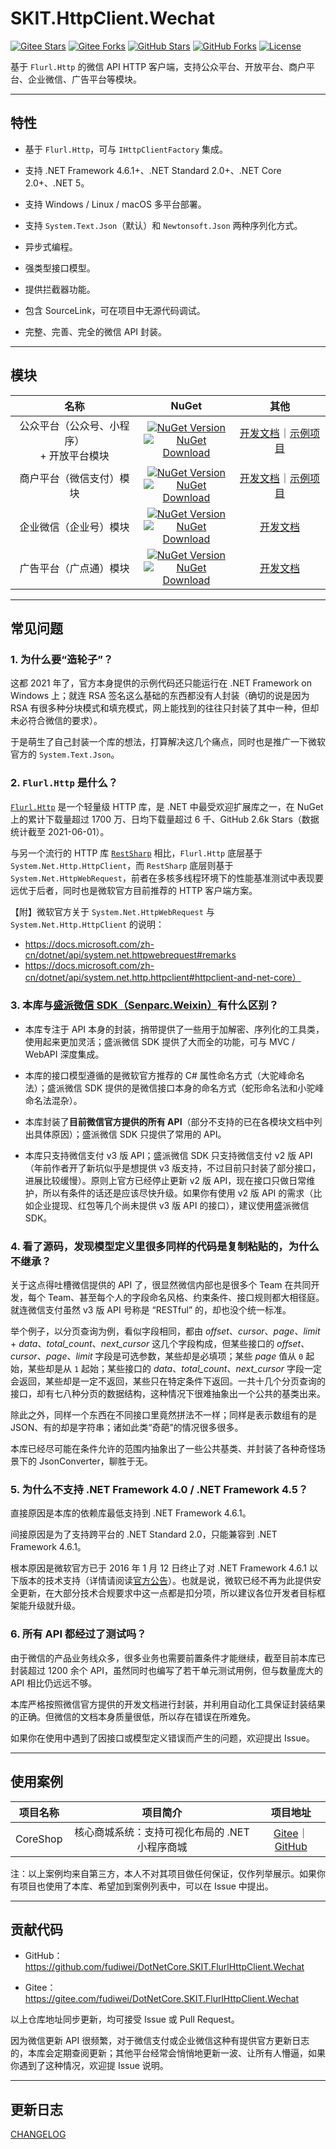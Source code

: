 ﻿# SKIT.HttpClient.Wechat

[![Gitee Stars](https://gitee.com/fudiwei/DotNetCore.SKIT.FlurlHttpClient.Wechat/badge/star.svg)](https://gitee.com/fudiwei/DotNetCore.SKIT.FlurlHttpClient.Wechat)
[![Gitee Forks](https://gitee.com/fudiwei/DotNetCore.SKIT.FlurlHttpClient.Wechat/badge/fork.svg)](https://gitee.com/fudiwei/DotNetCore.SKIT.FlurlHttpClient.Wechat)
[![GitHub Stars](https://img.shields.io/github/stars/fudiwei/DotNetCore.SKIT.RestSharpClient.Wechat?logo=github)](https://github.com/fudiwei/DotNetCore.SKIT.FlurlHttpClient.Wechat)
[![GitHub Forks](https://img.shields.io/github/forks/fudiwei/DotNetCore.SKIT.RestSharpClient.Wechat?logo=github)](https://github.com/fudiwei/DotNetCore.SKIT.FlurlHttpClient.Wechat)
[![License](https://img.shields.io/github/license/fudiwei/DotNetCore.SKIT.FlurlHttpClient.Wechat)](https://mit-license.org/)

基于 `Flurl.Http` 的微信 API HTTP 客户端，支持公众平台、开放平台、商户平台、企业微信、广告平台等模块。

---

## 特性

-   基于 `Flurl.Http`，可与 `IHttpClientFactory` 集成。

-   支持 .NET Framework 4.6.1+、.NET Standard 2.0+、.NET Core 2.0+、.NET 5。

-   支持 Windows / Linux / macOS 多平台部署。

-   支持 `System.Text.Json`（默认）和 `Newtonsoft.Json` 两种序列化方式。

-   异步式编程。

-   强类型接口模型。

-   提供拦截器功能。

-   包含 SourceLink，可在项目中无源代码调试。

-   完整、完善、完全的微信 API 封装。

---

## 模块

|                      名称                      |                                                                                                                                                                                NuGet                                                                                                                                                                                 |                                           其他                                           |
| :--------------------------------------------: | :------------------------------------------------------------------------------------------------------------------------------------------------------------------------------------------------------------------------------------------------------------------------------------------------------------------------------------------------------------------: | :--------------------------------------------------------------------------------------: |
| 公众平台（公众号、小程序） <br> + 开放平台模块 |           [![NuGet Version](https://img.shields.io/nuget/v/SKIT.FlurlHttpClient.Wechat.Api.svg?sanitize=true)](https://www.nuget.org/packages/SKIT.FlurlHttpClient.Wechat.Api) <br> [![NuGet Download](https://img.shields.io/nuget/dt/SKIT.FlurlHttpClient.Wechat.Api.svg?sanitize=true)](https://www.nuget.org/packages/SKIT.FlurlHttpClient.Wechat.Api)           |      [开发文档](./docs/WechatApi/README.md)｜[示例项目](./docs/WechatApi/Sample.md)      |
|            商户平台（微信支付）模块            | [![NuGet Version](https://img.shields.io/nuget/v/SKIT.FlurlHttpClient.Wechat.TenpayV3.svg?sanitize=true)](https://www.nuget.org/packages/SKIT.FlurlHttpClient.Wechat.TenpayV3) <br> [![NuGet Download](https://img.shields.io/nuget/dt/SKIT.FlurlHttpClient.Wechat.TenpayV3.svg?sanitize=true)](https://www.nuget.org/packages/SKIT.FlurlHttpClient.Wechat.TenpayV3) | [开发文档](./docs/WechatTenpayV3/README.md)｜[示例项目](./docs/WechatTenpayV3/Sample.md) |
|             企业微信（企业号）模块             |         [![NuGet Version](https://img.shields.io/nuget/v/SKIT.FlurlHttpClient.Wechat.Work.svg?sanitize=true)](https://www.nuget.org/packages/SKIT.FlurlHttpClient.Wechat.Work) <br> [![NuGet Download](https://img.shields.io/nuget/dt/SKIT.FlurlHttpClient.Wechat.Work.svg?sanitize=true)](https://www.nuget.org/packages/SKIT.FlurlHttpClient.Wechat.Work)         |                         [开发文档](./docs/WechatWork/README.md)                          |
|             广告平台（广点通）模块             |           [![NuGet Version](https://img.shields.io/nuget/v/SKIT.FlurlHttpClient.Wechat.Ads.svg?sanitize=true)](https://www.nuget.org/packages/SKIT.FlurlHttpClient.Wechat.Ads) <br> [![NuGet Download](https://img.shields.io/nuget/dt/SKIT.FlurlHttpClient.Wechat.Ads.svg?sanitize=true)](https://www.nuget.org/packages/SKIT.FlurlHttpClient.Wechat.Ads)           |                          [开发文档](./docs/WechatAds/README.md)                          |

---

## 常见问题

### 1. 为什么要“造轮子”？

这都 2021 年了，官方本身提供的示例代码还只能运行在 .NET Framework on Windows 上；就连 RSA 签名这么基础的东西都没有人封装（确切的说是因为 RSA 有很多种分块模式和填充模式，网上能找到的往往只封装了其中一种，但却未必符合微信的要求）。

于是萌生了自己封装一个库的想法，打算解决这几个痛点，同时也是推广一下微软官方的 `System.Text.Json`。

### 2. `Flurl.Http` 是什么？

[`Flurl.Http`](https://flurl.dev/) 是一个轻量级 HTTP 库，是 .NET 中最受欢迎扩展库之一，在 NuGet 上的累计下载量超过 1700 万、日均下载量超过 6 千、GitHub 2.6k Stars（数据统计截至 2021-06-01）。

与另一个流行的 HTTP 库 [`RestSharp`](https://restsharp.dev/) 相比，`Flurl.Http` 底层基于 `System.Net.Http.HttpClient`，而 `RestSharp` 底层则基于 `System.Net.HttpWebRequest`，前者在多核多线程环境下的性能基准测试中表现要远优于后者，同时也是微软官方目前推荐的 HTTP 客户端方案。

【附】微软官方关于 `System.Net.HttpWebRequest` 与 `System.Net.Http.HttpClient` 的说明：

-   https://docs.microsoft.com/zh-cn/dotnet/api/system.net.httpwebrequest#remarks
-   https://docs.microsoft.com/zh-cn/dotnet/api/system.net.http.httpclient#httpclient-and-net-core）

### 3. 本库与[盛派微信 SDK（Senparc.Weixin）](https://github.com/JeffreySu/WeiXinMPSDK)有什么区别？

-   本库专注于 API 本身的封装，捎带提供了一些用于加解密、序列化的工具类，使用起来更加灵活；盛派微信 SDK 提供了大而全的功能，可与 MVC / WebAPI 深度集成。

-   本库的接口模型遵循的是微软官方推荐的 C# 属性命名方式（大驼峰命名法）；盛派微信 SDK 提供的是微信接口本身的命名方式（蛇形命名法和小驼峰命名法混杂）。

-   本库封装了**目前微信官方提供的所有 API**（部分不支持的已在各模块文档中列出具体原因）；盛派微信 SDK 只提供了常用的 API。

-   本库只支持微信支付 v3 版 API；盛派微信 SDK 只支持微信支付 v2 版 API（年前作者开了新坑似乎是想提供 v3 版支持，不过目前只封装了部分接口，进展比较缓慢）。原则上官方已经停止更新 v2 版 API，现在接口只做日常维护，所以有条件的话还是应该尽快升级。如果你有使用 v2 版 API 的需求（比如企业提现、红包等几个尚未提供 v3 版 API 的接口），建议使用盛派微信 SDK。

### 4. 看了源码，发现模型定义里很多同样的代码是复制粘贴的，为什么不继承？

关于这点得吐槽微信提供的 API 了，很显然微信内部也是很多个 Team 在共同开发，每个 Team、甚至每个人的字段命名风格、约束条件、接口规则都大相径庭。就连微信支付虽然 v3 版 API 号称是 “RESTful” 的，却也没个统一标准。

举个例子，以分页查询为例，看似字段相同，都由 _offset_、_cursor_、_page_、_limit_ + _data_、_total_count_、_next_cursor_ 这几个字段构成，但某些接口的 _offset_、_cursor_、_page_、_limit_ 字段是可选参数，某些却是必填项；某些 _page_ 值从 `0` 起始，某些却是从 `1` 起始；某些接口的 _data_、_total_count_、_next_cursor_ 字段一定会返回，某些却是一定不返回，某些只在特定条件下返回。一共十几个分页查询的接口，却有七八种分页的数据结构，这种情况下很难抽象出一个公共的基类出来。

除此之外，同样一个东西在不同接口里竟然拼法不一样；同样是表示数组有的是 JSON、有的却是字符串；诸如此类“奇葩”的情况很多很多。

本库已经尽可能在条件允许的范围内抽象出了一些公共基类、并封装了各种奇怪场景下的 JsonConverter，聊胜于无。

### 5. 为什么不支持 .NET Framework 4.0 / .NET Framework 4.5？

直接原因是本库的依赖库最低支持到 .NET Framework 4.6.1。

间接原因是为了支持跨平台的 .NET Standard 2.0，只能兼容到 .NET Framework 4.6.1。

根本原因是微软官方已于 2016 年 1 月 12 日终止了对 .NET Framework 4.6.1 以下版本的技术支持（详情请阅读[官方公告](https://docs.microsoft.com/zh-cn/lifecycle/faq/dotnet-framework)）。也就是说，微软已经不再为此提供安全更新，在大部分技术合规要求中这一点都是扣分项，所以建议各位开发者目标框架能升级就升级。

### 6. 所有 API 都经过了测试吗？

由于微信的产品业务线众多，很多业务也需要前置条件才能继续，截至目前本库已封装超过 1200 余个 API，虽然同时也编写了若干单元测试用例，但与数量庞大的 API 相比仍远远不够。

本库严格按照微信官方提供的开发文档进行封装，并利用自动化工具保证封装结果的正确。但微信的文档本身质量很低，所以存在错误在所难免。

如果你在使用中遇到了因接口或模型定义错误而产生的问题，欢迎提出 Issue。

---

## 使用案例

| 项目名称 |                    项目简介                    |                                              项目地址                                              |
| :------: | :--------------------------------------------: | :------------------------------------------------------------------------------------------------: |
| CoreShop | 核心商城系统：支持可视化布局的 .NET 小程序商城 | [Gitee](https://gitee.com/CoreUnion/CoreShop)｜[GitHub](https://github.com/CoreUnion/CoreShop) |

注：以上案例均来自第三方，本人不对其项目做任何保证，仅作列举展示。如果你有项目也使用了本库、希望加到案例列表中，可以在 Issue 中提出。

---

## 贡献代码

-   GitHub：https://github.com/fudiwei/DotNetCore.SKIT.FlurlHttpClient.Wechat

-   Gitee：https://gitee.com/fudiwei/DotNetCore.SKIT.FlurlHttpClient.Wechat

以上仓库地址同步更新，均可接受 Issue 或 Pull Request。

因为微信更新 API 很频繁，对于微信支付或企业微信这种有提供官方更新日志的，本库会定期查阅更新；其他平台经常会悄悄地更新一波、让所有人懵逼，如果你遇到了这种情况，欢迎提 Issue 说明。

---

## 更新日志

[CHANGELOG](./CHANGELOG.md)
